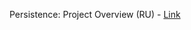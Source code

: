 Persistence: Project Overview (RU) - [Link](https://life-and-crypto.gitbook.io/life-and-crypto/vse-o-persistence/persistence-obzor-proekta)
